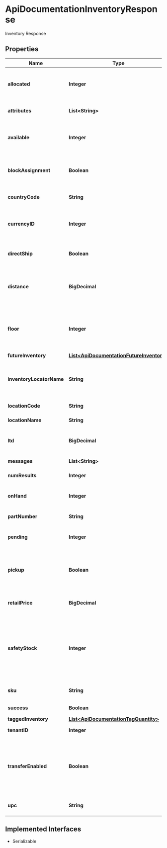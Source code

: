

# ApiDocumentationInventoryResponse

Inventory Response

## Properties

| Name | Type | Description | Notes |
|------------ | ------------- | ------------- | -------------|
|**allocated** | **Integer** | The quantity the location has that are already allocated. |  [optional] |
|**attributes** | **List&lt;String&gt;** | List of Inventory Attributes |  [optional] |
|**available** | **Integer** | The quantity the location has that are available for purchase |  [optional] |
|**blockAssignment** | **Boolean** | Whether or not the product is blocked for assignment |  [optional] |
|**countryCode** | **String** | The country code of this location |  [optional] |
|**currencyID** | **Integer** | The currency identifier for the retailPrice |  [optional] |
|**directShip** | **Boolean** | Whether this location can ship to a consumer |  [optional] |
|**distance** | **BigDecimal** | The distance in miles from this location to the item&#39;s destination |  [optional] |
|**floor** | **Integer** | Absolute minimum quantity of this item that should be in stock at any time |  [optional] |
|**futureInventory** | [**List&lt;ApiDocumentationFutureInventory&gt;**](ApiDocumentationFutureInventory.md) |  |  [optional] |
|**inventoryLocatorName** | **String** | The inventory locator name of the individual item |  [optional] |
|**locationCode** | **String** | Location Code |  [optional] |
|**locationName** | **String** | Location Name |  [optional] |
|**ltd** | **BigDecimal** | Custom field used for store prioritization |  [optional] |
|**messages** | **List&lt;String&gt;** | List of messages |  [optional] |
|**numResults** | **Integer** | Number of results |  [optional] |
|**onHand** | **Integer** | The quantity the location has in its possession |  [optional] |
|**partNumber** | **String** | Part/Product Number |  [optional] |
|**pending** | **Integer** | The quantity the location has that are pending. |  [optional] |
|**pickup** | **Boolean** | Whether a consumer can pick up product at this location (store) |  [optional] |
|**retailPrice** | **BigDecimal** | The price of the product at this location |  [optional] |
|**safetyStock** | **Integer** | Quantity of this item the location wants to keep in stock to ensure stock isn&#39;t completely depleted |  [optional] |
|**sku** | **String** | Stock Keeping Unit |  [optional] |
|**success** | **Boolean** | Flag for success |  [optional] |
|**taggedInventory** | [**List&lt;ApiDocumentationTagQuantity&gt;**](ApiDocumentationTagQuantity.md) |  |  [optional] |
|**tenantID** | **Integer** | Tenant Identifier |  [optional] |
|**transferEnabled** | **Boolean** | Whether the location can ship to another location (store), thus restocking that location. |  [optional] |
|**upc** | **String** | Universal Product Code |  [optional] |


## Implemented Interfaces

* Serializable


